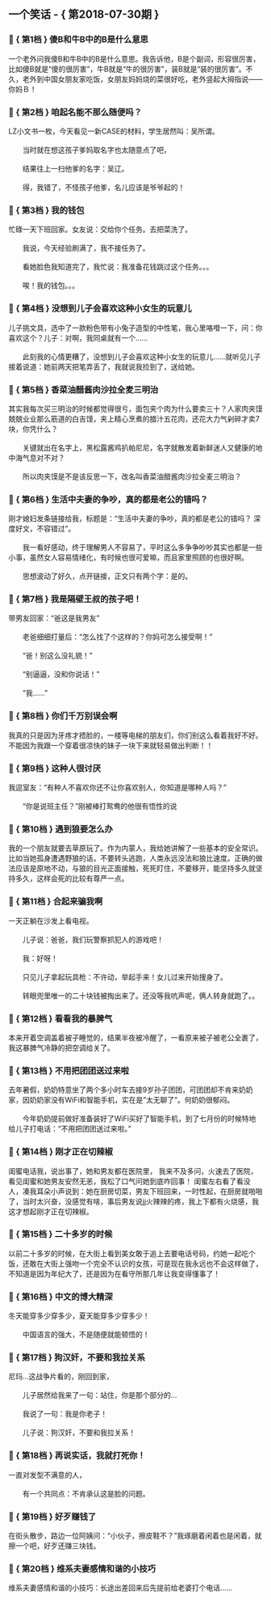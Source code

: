 ## 一个笑话 - { 第2018-07-30期 }
</hr>

### :jack_o_lantern: { 第1档 } 傻B和牛B中的B是什么意思
一个老外问我傻B和牛B中的B是什么意思。我告诉他，B是个副词，形容很厉害，比如傻B就是“傻的很厉害”，牛B就是“牛的很厉害”，装B就是“装的很厉害”。不久，老外到中国女朋友家吃饭，女朋友妈妈烧的菜很好吃，老外竖起大拇指说——你妈Ｂ！


### :jack_o_lantern: { 第2档 } 咱起名能不那么随便吗？
LZ小文书一枚，今天看见一新CASE的材料，学生居然叫：吴所谓。<br/><br/>　　当时就在想这孩子爹妈取名字也太随意点了吧，<br/><br/>　　结果往上一扫他爹的名字：吴辽。<br/><br/>　　得，我错了，不怪孩子他爹，名儿应该是爷爷起的！


### :jack_o_lantern: { 第3档 } 我的钱包
忙碌一天下班回家。女友说：交给你个任务。去把菜洗了。<br/><br/>　　我说，今天经验刷满了，我不接任务了。<br/><br/>　　看她脸色我知道完了，我忙说：我准备花钱跳过这个任务。。。<br/><br/>　　唉！我的钱包。。。


### :jack_o_lantern: { 第4档 } 没想到儿子会喜欢这种小女生的玩意儿
儿子挑文具，选中了一款粉色带有小兔子造型的中性笔，我心里咯噔一下，问：你喜欢这个？儿子：对啊，我同桌就有一个……<br/><br/>　　此刻我的心情更糟了，没想到儿子会喜欢这种小女生的玩意儿……就听见儿子接着说道：她前两天把笔弄丢了，我就说我捡到了，送给她。


### :jack_o_lantern: { 第5档 } 香菜油醋酱肉沙拉全麦三明治
其实我每次买三明治的时候都觉得很亏，面包夹个肉为什么要卖三十？人家肉夹馍兢兢业业那么筋道的白吉馍，夹上精心烹煮的腊汁五花肉，还花大力气剁碎才卖7块，你凭什么？<br/><br/>　　关键就出在名字上，黑松露酱鸡扒帕尼尼，名字就散发着新鲜迷人又健康的地中海气息对不对？<br/><br/>　　所以肉夹馍是不是该反思一下，改名叫香菜油醋酱肉沙拉全麦三明治？


### :jack_o_lantern: { 第6档 } 生活中夫妻的争吵，真的都是老公的错吗？
刚才媳妇发条链接给我，标题是：“生活中夫妻的争吵，真的都是老公的错吗？ 深度好文，不容错过”。<br/><br/>　　我一看好感动，终于理解男人不容易了，平时这么多争争吵吵其实也都是一些小事，虽然女人容易情绪化，有时候也很可爱嘛，而且家里照顾的也很好啊。<br/><br/>　　思想波动了好久，点开链接，正文只有两个字：是的。


### :jack_o_lantern: { 第7档 } 我是隔壁王叔的孩子吧！
带男友回家：“爸这是我男友”<br/><br/>　　老爸细细打量后：“怎么找了个这样的？你妈可怎么接受啊！”<br/><br/>　　“爸！别这么没礼貌！”<br/><br/>　　“别逼逼，没和你说话！”<br/><br/>　　“我……”


### :jack_o_lantern: { 第8档 } 你们千万别误会啊
我真的只是因为牙疼才捂脸的，一楼等电梯的朋友们，你们别这么看着我好不好。不能因为我跟一个穿着很凉快的妹子一块下来就轻易做出判断！！


### :jack_o_lantern: { 第9档 } 这种人很讨厌
我逗室友：“有种人不喜欢你还不让你喜欢别人，你知道是哪种人吗？”<br/><br/>　　“你是说班主任？”刚被棒打鸳鸯的他很有悟性的说


### :jack_o_lantern: { 第10档 } 遇到狼要怎么办
我的一个朋友就要去草原玩了。作为内蒙人，我给她讲解了一些基本的安全常识。比如当她孤身遭遇野狼的话，不要转头逃跑，人类永远没法和狼比速度。正确的做法应该是原地不动，与狼的目光正面接触，死死盯住，不要移开，能坚持多久就坚持多久，这样会死的比较有尊严一点。


### :jack_o_lantern: { 第11档 } 合起来骗我啊
一天正躺在沙发上看电视。<br/><br/>　　儿子说：爸爸，我们玩警察抓犯人的游戏吧！<br/><br/>　　我：好呀！<br/><br/>　　只见儿子拿起玩具枪：不许动，举起手来！女儿过来开始搜身了。<br/><br/>　　转眼兜里唯一的二十块钱被掏出来了。还没等我吭声呢，俩人转身就跑了。。


### :jack_o_lantern: { 第12档 } 看看我的暴脾气
本来开着空调盖着被子睡觉的，结果半夜被冷醒了，一看原来被子被老公全裹了，我这暴脾气冷静的把空调给关了。


### :jack_o_lantern: { 第13档 } 不用把团团送过来啦
去年暑假，奶奶特意坐了两个多小时车去接9岁孙子团团，可团团却不肯来奶奶家，因奶奶家没有WiFi和智能手机，实在是”太无聊了”。何奶奶很郁闷。<br/><br/>　　今年奶奶提前做好准备装好了WiFi买好了智能手机，到了七月份的时候特地给儿子打电话：“不用把团团送过来啦。”


### :jack_o_lantern: { 第14档 } 刚才正在切辣椒
闺蜜电话我，说出事了，她和男友都在医院里， 我来不及多问，火速去了医院，看见闺蜜和她男友安然无恙，我松了口气问她到底咋回事！ 闺蜜左右看了看没人，凑我耳朵小声说到：她在厨房切菜，男友下班回来，一时性起，在厨房就啪啪了，当时太兴奋，没感觉有啥，事后男友说jj火辣辣的疼，我上下都有火烧感，我这才想起刚才正在切辣椒。


### :jack_o_lantern: { 第15档 } 二十多岁的时候
以前二十多岁的时候，在大街上看到美女敢于追上去要电话号码，约她一起吃个饭，还敢在大街上强吻一个完全不认识的女孩，可是现在我永远也不会这样做了，不知道是因为年纪大了，还是因为在看守所那几年让我变得懂事了！


### :jack_o_lantern: { 第16档 } 中文的博大精深
冬天能穿多少穿多少，夏天能穿多少穿多少！<br/><br/>　　中国语言的强大，不是随便就能顿悟的！


### :jack_o_lantern: { 第17档 } 狗汉奸，不要和我拉关系
尼玛…这战争片看的，刚回到家，<br/><br/>　　儿子居然给我来了一句：站住，你是那个部分的…<br/><br/>　　我说了一句：我是你老子！<br/><br/>　　儿子说：狗汉奸，不要和我拉关系！


### :jack_o_lantern: { 第18档 } 再说实话，我就打死你！
一直对发型不满意的人，<br/><br/>　　有一个共同点：不肯承认这是脸的问题。


### :jack_o_lantern: { 第19档 } 好歹赚钱了
在街头散步，路边一位阿姨问：“小伙子，擦皮鞋不？”我琢磨着闲着也是闲着，就擦一个吧，好歹还赚三块钱。


### :jack_o_lantern: { 第20档 } 维系夫妻感情和谐的小技巧
维系夫妻感情和谐的小技巧：长途出差回来后先提前给老婆打个电话……

